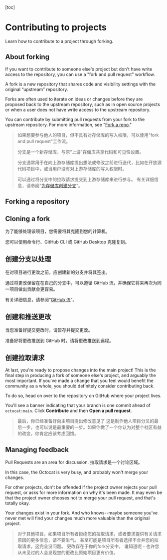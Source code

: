 [toc]

# Contributing to projects

Learn how to contribute to a project through forking.



## About forking

If you want to contribute to someone else's project but don't have write access to the repository, you can use a "fork and pull request" workflow.

A fork is a new repository that shares code and visibility settings with the original “upstream” repository. 

Forks are often used to iterate on ideas or changes before they are proposed back to the upstream repository, such as in open source projects or when a user does not have write access to the upstream repository.

You can contribute by submitting pull requests from your fork to the upstream repository. For more information, see "[Fork a repo](https://docs.github.com/en/get-started/quickstart/fork-a-repo)."

> 如果想要参与他人的项目，但不具有对存储库的写入权限，可以使用"fork and pull request"工作流。
>
> 分支是一个新存储库，与原“上游”存储库共享代码和可见性设置。 
>
> 分支通常用于在向上游存储库提出想法或修改之前进行迭代，比如在开放源代码项目中，或当用户没有对上游存储库的写入权限时。
>
> 可以通过将分支中的拉取请求提交到上游存储库来进行参与。 有关详细信息，请参阅“[为存储库创建分支](https://docs.github.com/zh/get-started/quickstart/fork-a-repo)”。



## Forking a repository

## Cloning a fork

为了能够处理该项目，您需要将其克隆到您的计算机。

您可以使用命令行、GitHub CLI 或 GitHub Desktop 克隆复刻。



## 创建分支以处理

在对项目进行更改之前，应创建新的分支并将其签出。

通过将更改保留在在自己的分支中，可以遵循 GitHub 流，并确保它将来再次为同一项目做出贡献会更容易。 

有关详细信息，请参阅“[GitHub 流](https://docs.github.com/zh/get-started/quickstart/github-flow#following-github-flow)”。



## 创建和推送更改

当您准备好提交更改时，请暂存并提交更改。

准备好将更改推送到 GitHub 时，请将更改推送到远程。



## 创建拉取请求

At last, you're ready to propose changes into the main project! This is the final step in producing a fork of someone else's project, and arguably the most important. If you've made a change that you feel would benefit the community as a whole, you should definitely consider contributing back.

To do so, head on over to the repository on GitHub where your project lives.

You'll see a banner indicating that your branch is one commit ahead of `octocat:main`. Click **Contribute** and then **Open a pull request**.

> 最后，你已经准备好向主项目提出修改意见了 这是制作他人项目分叉的最后一步，也可以说是最重要的一步。如果你做了一个你认为对整个社区有益的改变，你肯定应该考虑回馈。
>



## Managing feedback

Pull Requests are an area for discussion.  拉取请求是一个讨论区域。 

In this case, the Octocat is very busy, and probably won't merge your changes. 

For other projects, don't be offended if the project owner rejects your pull request, or asks for more information on why it's been made. It may even be that the project owner chooses not to merge your pull request, and that's totally okay. 

Your changes exist in your fork. And who knows--maybe someone you've never met will find your changes much more valuable than the original project.

> 对于其他项目，如果项目所有者拒绝您的拉取请求，或者要求提供有关请求原因的更多信息，请不要生气。 甚至可能是项目所有者选择不合并您的拉取请求，这完全没问题。 更改存在于你的fork分支中。 谁知道呢 - 也许您从未见过的人会发现您的更改比原始项目更有价值。